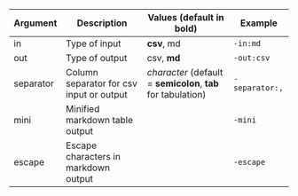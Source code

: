 |Argument|Description|Values (default in bold)|Example|
|---|---|---|---|
|in|Type of input|**csv**, md|`-in:md`|
|out|Type of output|csv, **md**|`-out:csv`|
|separator|Column separator for csv input or output|*character* (default = **semicolon**, **tab** for tabulation)|`-separator:,`|
|mini|Minified markdown table output||`-mini`|
|escape|Escape characters in markdown output||`-escape`|
